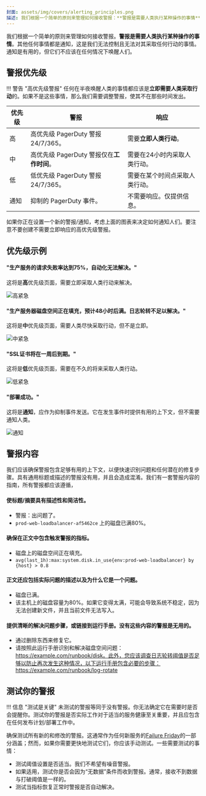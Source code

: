 ```yaml
---
封面: assets/img/covers/alerting_principles.png
描述: 我们根据一个简单的原则来管理如何接收警报：**警报是需要人类执行某种操作的事情**。其他任何事情都是通知，这是我们无法控制且无法对其采取任何行动的事情。通知是有用的，但它们不应该在任何情况下唤醒人们。
---
```

我们根据一个简单的原则来管理如何接收警报。**警报是需要人类执行某种操作的事情**。其他任何事情都是通知，这是我们无法控制且无法对其采取任何行动的事情。通知是有用的，但它们不应该在任何情况下唤醒人们。

## 警报优先级

!!! 警告 "高优先级警报"
    任何在半夜唤醒人类的事情都应该是**立即需要人类采取行动**的。如果不是这些事情，那么我们需要调整警报，使其不在那些时间发出。

| 优先级 | 警报 | 响应 |
| -------- | ------ | -------- |
| 高 | 高优先级 PagerDuty 警报 24/7/365。 | 需要**立即人类行动**。 |
| 中 | 高优先级 PagerDuty 警报仅在**工作时间**。 | 需要在24小时内采取人类行动。 |
| 低 | 低优先级 PagerDuty 警报 24/7/365。 | 需要在某个时间点采取人类行动。 |
| 通知 | 抑制的 PagerDuty 事件。 | 不需要响应。仅提供信息。 |

如果你正在设置一个新的警报/通知，考虑上面的图表来决定如何通知人们。要注意不要创建不需要立即响应的高优先级警报。

## 优先级示例

#### "生产服务的请求失败率达到75%，自动化无法解决。"
这将是**高**优先级页面，需要立即采取人类行动来解决。

![高紧急](../assets/img/screenshots/high_urgency.png)

#### "生产服务器磁盘空间正在填充，预计48小时后满。日志轮转不足以解决。"
这将是**中**优先级页面，需要人类尽快采取行动，但不是立即。

![中紧急](../assets/img/screenshots/high_business_hours.png)

#### "SSL证书将在一周后到期。"
这将是**低**优先级页面，需要在不久的将来采取人类行动。

![低紧急](../assets/img/screenshots/low_urgency.png)

#### "部署成功。"
这将是**通知**，应作为抑制事件发送。它在发生事件时提供有用的上下文，但不需要通知人类。

![通知](../assets/img/screenshots/suppressed.png)


## 警报内容

我们应该确保警报包含足够有用的上下文，以便快速识别问题和任何潜在的修复步骤。具有通用标题或描述的警报没有用，并且会造成混淆。我们有一套警报内容的指南，所有警报都应该遵循，

#### 使标题/摘要具有描述性和简洁性。
  * <span class="icon bad"></span>  警报：出问题了。
  * <span class="icon good"></span> `prod-web-loadbalancer-af5462ce` 上的磁盘已满80%。

#### 确保在正文中包含触发警报的指标。
  * <span class="icon bad"></span>  磁盘上的磁盘空间正在填充。
  * <span class="icon good"></span> `avg(last_1h):max:system.disk.in_use{env:prod-web-loadbalancer} by {host} > 0.8`

#### 正文还应包括实际问题的描述以及为什么它是一个问题。
  * <span class="icon bad"></span>  磁盘已满。
  * <span class="icon good"></span> 该主机上的磁盘容量为80%。如果它变得太满，可能会导致系统不稳定，因为无法创建新文件，并且当前文件无法写入。

#### 提供清晰的解决问题步骤，或链接到运行手册。没有这些内容的警报是无用的。
  * <span class="icon bad"></span>  通过删除东西来修复它。
  * <span class="icon good"></span> 请按照此运行手册识别和解决磁盘空间问题：https://example.com/runbook/disk。此外，您应该调查日志轮转阈值是否足够以防止再次发生这种情况，以下运行手册包含必要的步骤：https://example.com/runbook/log-rotate


## 测试你的警报

!!! 信息 "测试是关键"
    未测试的警报等同于没有警报。你无法确定它在需要时是否会提醒你。测试你的警报是否实际工作对于适当的服务健康至关重要，并且应包含在任何发布计划/部署工作中。

确保测试所有新的和修改的警报。这通常作为任何新服务的[Failure Friday](https://www.pagerduty.com/blog/failure-friday-at-pagerduty/)的一部分涵盖；然而，如果你需要更快地测试它们，你应该手动测试。一些需要测试的事情：

* 测试阈值设置是否适当。我们不希望有噪音警报。
* 如果适用，测试你是否会因为“无数据”条件而收到警报。通常，接收不到数据与打破阈值是一样的。
* 测试当指标恢复正常时警报是否自动解决。